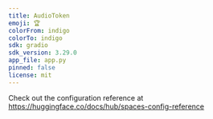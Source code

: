 ```yaml
---
title: AudioToken
emoji: 🏆
colorFrom: indigo
colorTo: indigo
sdk: gradio
sdk_version: 3.29.0
app_file: app.py
pinned: false
license: mit
---
```


Check out the configuration reference at https://huggingface.co/docs/hub/spaces-config-reference
